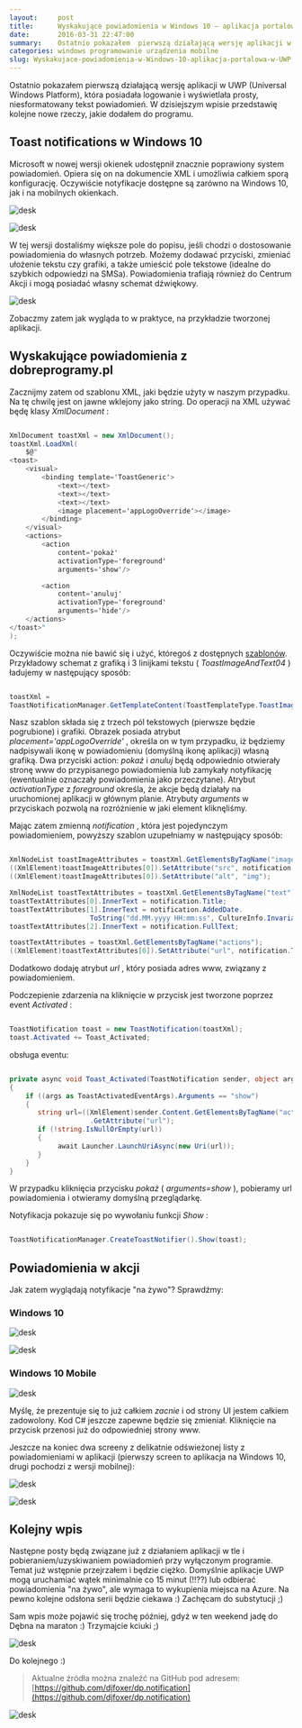 ```yaml
---
layout:     post
title:      Wyskakujące powiadomienia w Windows 10 — aplikacja portalowa w UWP
date:       2016-03-31 22:47:00
summary:    Ostatnio pokazałem  pierwszą działającą wersję aplikacji w UWP (Universal Windows Platform), która posiadała logowanie i wyświetlała prosty, niesformatowany tekst powiadomień. W dzisiejszym wpisie przedstawię kolejne nowe rzeczy, jakie dodałem do programu.Toast notifications w Windows 10Microsoft w nowej wersji okienek udostępnił znacznie poprawiony system powiadomień. Opiera się on na dokumencie ...
categories: windows programowanie urządzenia mobilne
slug: Wyskakujace-powiadomienia-w-Windows-10-aplikacja-portalowa-w-UWP,71904.html
---
```




Ostatnio pokazałem  pierwszą działającą wersję aplikacji w UWP (Universal Windows Platform), która posiadała logowanie i wyświetlała prosty, niesformatowany tekst powiadomień. W dzisiejszym wpisie przedstawię kolejne nowe rzeczy, jakie dodałem do programu.



## Toast notifications w Windows 10

Microsoft w nowej wersji okienek udostępnił znacznie poprawiony system powiadomień. Opiera się on na dokumencie XML i umożliwia całkiem sporą konfigurację. Oczywiście notyfikacje dostępne są zarówno na Windows 10, jak i na mobilnych okienkach. 


![desk](https://raw.githubusercontent.com/djfoxer/djfoxer.github.io/master/_img/2016-3-31-_48_/g_-_608x405_-_-_71904x20160331222300_1.png)


![desk](https://raw.githubusercontent.com/djfoxer/djfoxer.github.io/master/_img/2016-3-31-_48_/g_-_608x405_-_-_71904x20160331222300_2.png)


W tej wersji dostaliśmy większe pole do popisu, jeśli chodzi o dostosowanie powiadomienia do własnych potrzeb. Możemy dodawać przyciski, zmieniać ułożenie tekstu czy grafiki, a także umieścić pole tekstowe (idealne do szybkich odpowiedzi na SMSa). Powiadomienia trafiają również do Centrum Akcji i mogą posiadać własny schemat dźwiękowy.


![desk](https://raw.githubusercontent.com/djfoxer/djfoxer.github.io/master/_img/2016-3-31-_48_/g_-_608x405_-_-_71904x20160331222300_3.png)


Zobaczmy zatem jak wygląda to w praktyce, na przykładzie tworzonej aplikacji.


## Wyskakujące powiadomienia z dobreprogramy.pl


Zacznijmy zatem od szablonu XML, jaki będzie użyty w naszym przypadku. Na tę chwilę jest on jawne wklejony jako string. Do operacji na XML używać będę klasy  *XmlDocument* :


```csharp

XmlDocument toastXml = new XmlDocument();
toastXml.LoadXml(
    $@"
<toast>
    <visual>
        <binding template='ToastGeneric'>
            <text></text>
            <text></text>
            <text></text>
            <image placement='appLogoOverride'></image>
        </binding>
    </visual>
    <actions>
        <action
            content='pokaż'
            activationType='foreground'
            arguments='show'/>

        <action
            content='anuluj'
            activationType='foreground'
            arguments='hide'/>
    </actions>
</toast>"
);

```



Oczywiście można nie bawić się i użyć, któregoś z dostępnych [szablonów](https://msdn.microsoft.com/en-us/library/windows/apps/windows.ui.notifications.toasttemplatetype). Przykładowy schemat z grafiką i 3 linijkami tekstu ( *ToastImageAndText04* ) ładujemy w następujący sposób:


```csharp

toastXml = 
ToastNotificationManager.GetTemplateContent(ToastTemplateType.ToastImageAndText04);

```


Nasz szablon składa się z trzech pól tekstowych (pierwsze będzie pogrubione) i grafiki. Obrazek posiada atrybut   *placement='appLogoOverride'* , określa on w tym przypadku, iż będziemy nadpisywali ikonę w powiadomieniu (domyślną ikonę aplikacji) własną grafiką. Dwa przyciski action:  *pokaż*  i  *anuluj*  będą odpowiednio otwierały stronę www do przypisanego powiadomienia lub zamykały notyfikację (ewentualnie oznaczały powiadomienia jako przeczytane). Atrybut  *activationType*  z  *foreground*  określa, że akcje będą działały na uruchomionej aplikacji w głównym planie. Atrybuty  *arguments*  w przyciskach pozwolą na rozróżnienie w jaki element kliknęliśmy.

Mając zatem zmienną  *notification* , która jest pojedynczym powiadomieniem, powyższy szablon uzupełniamy w następujący sposób:


```csharp

XmlNodeList toastImageAttributes = toastXml.GetElementsByTagName("image");
((XmlElement)toastImageAttributes[0]).SetAttribute("src", notification.Avatar);
((XmlElement)toastImageAttributes[0]).SetAttribute("alt", "img");

XmlNodeList toastTextAttributes = toastXml.GetElementsByTagName("text");
toastTextAttributes[0].InnerText = notification.Title;
toastTextAttributes[1].InnerText = notification.AddedDate.
                    ToString("dd.MM.yyyy HH:mm:ss", CultureInfo.InvariantCulture);
toastTextAttributes[2].InnerText = notification.FullText;

toastTextAttributes = toastXml.GetElementsByTagName("actions");
((XmlElement)toastTextAttributes[0]).SetAttribute("url", notification.TargetUrl);

```


Dodatkowo dodaję atrybut  *url* , który posiada adres www, związany z powiadomieniem.

Podczepienie zdarzenia na kliknięcie w przycisk jest tworzone poprzez event  *Activated* :


```csharp

ToastNotification toast = new ToastNotification(toastXml);
toast.Activated += Toast_Activated;


```


obsługa eventu:


```csharp

private async void Toast_Activated(ToastNotification sender, object args)
{
    if ((args as ToastActivatedEventArgs).Arguments == "show")
    {
       string url=((XmlElement)sender.Content.GetElementsByTagName("actions").First())
                    .GetAttribute("url");
       if (!string.IsNullOrEmpty(url))
       {
            await Launcher.LaunchUriAsync(new Uri(url));
       }
    }
}

```


W przypadku kliknięcia przycisku  *pokaż*  ( *arguments=show* ), pobieramy url powiadomienia i otwieramy domyślną przeglądarkę.

Notyfikacja pokazuje się po wywołaniu funkcji  *Show* :


```csharp

ToastNotificationManager.CreateToastNotifier().Show(toast);

```



## Powiadomienia w akcji


Jak zatem wyglądają notyfikacje "na żywo"? Sprawdźmy:


### Windows 10



![desk](https://raw.githubusercontent.com/djfoxer/djfoxer.github.io/master/_img/2016-3-31-_48_/g_-_608x405_-_-_71904x20160331222312_2.PNG)



![desk](https://raw.githubusercontent.com/djfoxer/djfoxer.github.io/master/_img/2016-3-31-_48_/g_-_608x405_-_-_71904x20160331223202_0.png)



### Windows 10 Mobile




![desk](https://raw.githubusercontent.com/djfoxer/djfoxer.github.io/master/_img/2016-3-31-_48_/g_-_608x405_-_-_71904x20160331223006_0.png)


Myślę, że prezentuje się to już całkiem  *zacnie*  i od strony UI jestem całkiem zadowolony. Kod C# jeszcze zapewne będzie się zmieniał. Kliknięcie na przycisk przenosi już do odpowiedniej strony www.

Jeszcze na koniec dwa screeny z delikatnie odświeżonej listy z powiadomieniami w aplikacji (pierwszy screen to aplikacja na Windows 10, drugi pochodzi z wersji mobilnej):


![desk](https://raw.githubusercontent.com/djfoxer/djfoxer.github.io/master/_img/2016-3-31-_48_/g_-_608x405_-_-_71904x20160331222312_4.png)



![desk](https://raw.githubusercontent.com/djfoxer/djfoxer.github.io/master/_img/2016-3-31-_48_/g_-_608x405_-_-_71904x20160331222312_1.PNG)



## Kolejny wpis

Następne posty będą związane już z działaniem aplikacji w tle i pobieraniem/uzyskiwaniem powiadomień przy wyłączonym programie. Temat już wstępnie przejrzałem i będzie ciężko. Domyślnie aplikacje UWP mogą uruchamiać wątek minimalnie co 15 minut (!!??) lub odbierać powiadomienia "na żywo", ale wymaga to wykupienia miejsca na Azure. Na pewno kolejne odsłona serii będzie ciekawa :) Zachęcam do substytucji ;) 

Sam wpis może pojawić się trochę później, gdyż w ten weekend jadę do Dębna na maraton :) Trzymajcie kciuki ;)


![desk](https://raw.githubusercontent.com/djfoxer/djfoxer.github.io/master/_img/2016-3-31-_48_/g_-_608x405_-_-_71904x20160331223741_0.png)


Do kolejnego :)



> Aktualne źródła można znaleźć na GitHub pod adresem:
> [https://github.com/djfoxer/dp.notification](https://github.com/djfoxer/dp.notification)

![desk](https://raw.githubusercontent.com/djfoxer/djfoxer.github.io/master/_img/2016-3-31-_48_/g_-_608x405_-_-_71904x20160331222300_0.png)
